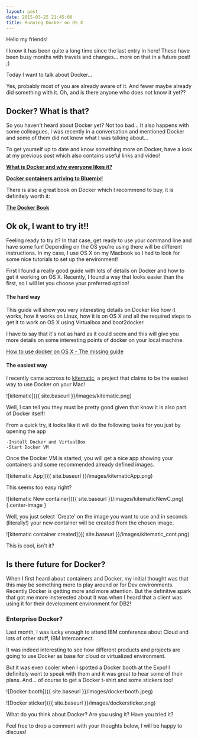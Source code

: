 ```yaml
---
layout: post
date: 2015-03-25 21:45:00
title: Running Docker on OS X
---
```


Hello my friends!

I know it has been quite a long time since the last entry in here!
These have been busy months with travels and changes... more on that in a future post! ;)

Today I want to talk about Docker...

Yes, probably most of you are already aware of it. And fewer maybe already did something with it. Oh, and is there anyone who does not know it yet??

## Docker? What is that?

So you haven't heard about Docker yet? Not too bad... 
It also happens with some colleagues, I was recently in a conversation and mentioned Docker and some of them did not know what I was talking about...

To get yourself up to date and know something more on Docker, have a look at my previous post which also contains useful links and video!

**[What is Docker and why everyone likes it?](http://sisteming.github.io/2014/12/03/What%20is%20Docker%20and%20why%20everyone%20likes%20it%3F/)**

**[Docker containers arriving to Bluemix!](http://sisteming.github.io/2014/12/05/Docker%20containers%20arriving%20to%20BlueMix/)**

There is also a great book on Docker which I recommend to buy, it is definitely worth it:

**[The Docker Book](http://www.dockerbook.com/)**


## Ok ok, I want to try it!!

Feeling ready to try it? In that case, get ready to use your command line and have some fun!
Depending on the OS you're using there will be different instructions. 
In my case, I use OS X on my Macbook so I had to look for some nice tutorials to set up the environment!

First I found a really good guide with lots of details on Docker and how to get it working on OS X. Recently, I found a way that looks easier than the first, so I will let you choose your preferred option! 

#### The hard way

This guide will show you very interesting details on Docker like how it works, how it works on Linux, how it is on OS X and all the required steps to get it to work on OS X using Virtualbox and boot2docker. 

I have to say that it's not as hard as it could seem and this will give you more details on some interesting points of docker on your local machine.

[How to use docker on OS X - The missing guide](http://viget.com/extend/how-to-use-docker-on-os-x-the-missing-guide)

#### The easiest way

I recently came accross to [kitematic](https://kitematic.com/), a project that claims to be the easiest way to use Docker on your Mac!

![kitematic]({{ site.baseurl }}/images/kitematic.png)

Well, I can tell you they must be pretty good given that know it is also part of Docker itself!

From a quick try, it looks like it will do the following tasks for you just by opening the app

	-Install Docker and VirtualBox
	-Start Docker VM
	
Once the Docker VM is started, you will get a nice app showing your containers and some recommended already defined images. 

![kitematic App]({{ site.baseurl }}/images/kitematicApp.png)

This seems too easy right? 

![kitematic New container]({{ site.baseurl }}/images/kitematicNewC.png) {.center-image }

Well, you just select 'Create' on the image you want to use and in seconds (literally!) your new container will be created from the chosen image.

![kitematic container created]({{ site.baseurl }}/images/kitematic_cont.png)

This is cool, isn't it?

## Is there future for Docker?

When I first heard about containers and Docker, my initial thought was that this may be something more to play around or for Dev environments.
Recently Docker is getting more and more attention. But the definitive spark that got me more insterested about it was when I heard that a client was using it for their development environment for DB2!

### Enterprise Docker?

Last month, I was lucky enough to attend IBM conference about Cloud and lots of other stuff, IBM Interconnect. 

It was indeed interesting to see how different products and projects are going to use Docker as base for cloud or virtualized environment.

But it was even cooler when I spotted a Docker booth at the Expo! I definitely went to speak with them and it was great to hear some of their plans. And... of course to get a Docker t-shirt and some stickers too!

![Docker booth]({{ site.baseurl }}/images/dockerbooth.jpeg)

![Docker sticker]({{ site.baseurl }}/images/dockersticker.png)

What do you think about Docker? Are you using it? Have you tried it? 

Feel free to drop a comment with your thoughts below, I will be happy to discuss!


